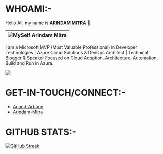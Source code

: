 # WHOAMI:-

Hello All, my name is __ARINDAM MITRA__ 👋

| <img src="Images/AM-Profile-Pic.jpg" alt="MySelf Arindam Mitra"> |
| ----------- |

I am a Microsoft MVP (Most Valuable Professional) in Developer Technologies | Azure Cloud Solutions & DevOps Architect | Technical Blogger & Speaker Focused on Cloud Adoption, Architecture, Automation, Build and Run in Azure. 

![](https://komarev.com/ghpvc/?username=arindam0310018&style=for-the-badge&color=green)

# GET-IN-TOUCH/CONNECT:-

-  [Anand-Arbone](mailto:anand.arbone@gmail.com)
-  [Arindam-Mitra](mailto:arindam0310018@gmail.com)

# GITHUB STATS:-

[![GitHub Streak](http://github-readme-streak-stats.herokuapp.com?user=TheAxAFactor&theme=dark)](https://git.io/streak-stats)


<!---
- 👋 Hi, I’m @TheAxAFactor
- 👀 I’m interested in ...
- 🌱 I’m currently learning ...
- 💞️ I’m looking to collaborate on ...
- 📫 How to reach me ...

--->

<!---
TheAxAFactor/TheAxAFactor is a ✨ special ✨ repository because its `README.md` (this file) appears on your GitHub profile.
You can click the Preview link to take a look at your changes.
--->

